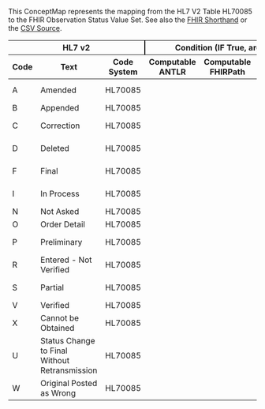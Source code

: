 
This ConceptMap represents the mapping from the HL7 V2 Table HL70085 to the FHIR Observation Status Value Set. See also the <a href='https://github.com/HL7/v2-to-fhir/blob/master/tank/Table HL70085 to Observation Status.fsh'>FHIR Shorthand</a> or the <a href='https://github.com/HL7/v2-to-fhir/blob/master/mappings/codesystems/HL7 Concept Map_ Observation Status - Sheet1.csv'>CSV Source</a>.
<table class='grid'><thead>
<tr><th colspan='3' style='border-right: 2px solid black;'>HL7 v2</th><th colspan='3' style='border-right: 2px solid black;'>Condition (IF True, args)</th><th colspan='4'>HL7 FHIR</th><th rowspan='2'>Comments</th></tr>
<tr><th>Code</th><th>Text</th><th>Code System</th><th>Computable ANTLR</th><th>Computable FHIRPath</th><th>Narrative</th><th>Code</th><th>Proposed Extension</th><th>Display</th><th>Code System</th></tr></thead>
<tbody>
<tr><td>A</td><td>Amended </td><td style='border-right: 2px'>HL70085</td><td></td><td></td><td style='border-right: 2px'></td><td>ammended</td><td></td><td>Ammended</td><td><a href='https://hl7.org/fhir/R4/codesystem-observation-status.html'>http://hl7.org/fhir/observation-status</a></td><td></td></tr>
<tr><td>B</td><td>Appended </td><td style='border-right: 2px'>HL70085</td><td></td><td></td><td style='border-right: 2px'></td><td></td><td></td><td></td><td></td><td></td></tr>
<tr><td>C</td><td>Correction </td><td style='border-right: 2px'>HL70085</td><td></td><td></td><td style='border-right: 2px'></td><td>corrected</td><td></td><td>Corrected</td><td><a href='https://hl7.org/fhir/R4/codesystem-observation-status.html'>http://hl7.org/fhir/observation-status</a></td><td></td></tr>
<tr><td>D</td><td>Deleted</td><td style='border-right: 2px'>HL70085</td><td></td><td></td><td style='border-right: 2px'></td><td>entered-in-error</td><td></td><td>Entered in Error</td><td><a href='https://hl7.org/fhir/R4/codesystem-observation-status.html'>http://hl7.org/fhir/observation-status</a></td><td></td></tr>
<tr><td>F</td><td>Final</td><td style='border-right: 2px'>HL70085</td><td></td><td></td><td style='border-right: 2px'></td><td>final</td><td></td><td>Final</td><td><a href='https://hl7.org/fhir/R4/codesystem-observation-status.html'>http://hl7.org/fhir/observation-status</a></td><td></td></tr>
<tr><td>I</td><td>In Process</td><td style='border-right: 2px'>HL70085</td><td></td><td></td><td style='border-right: 2px'></td><td></td><td>registered??</td><td>Registered</td><td><a href='https://hl7.org/fhir/R4/codesystem-observation-status.html'>http://hl7.org/fhir/observation-status</a></td><td></td></tr>
<tr><td>N</td><td>Not Asked</td><td style='border-right: 2px'>HL70085</td><td></td><td></td><td style='border-right: 2px'></td><td></td><td></td><td></td><td></td><td></td></tr>
<tr><td>O</td><td>Order Detail</td><td style='border-right: 2px'>HL70085</td><td></td><td></td><td style='border-right: 2px'></td><td></td><td></td><td></td><td></td><td></td></tr>
<tr><td>P</td><td>Preliminary</td><td style='border-right: 2px'>HL70085</td><td></td><td></td><td style='border-right: 2px'></td><td>preliminary</td><td></td><td>Preliminary</td><td><a href='https://hl7.org/fhir/R4/codesystem-observation-status.html'>http://hl7.org/fhir/observation-status</a></td><td></td></tr>
<tr><td>R</td><td>Entered - Not Verified</td><td style='border-right: 2px'>HL70085</td><td></td><td></td><td style='border-right: 2px'></td><td></td><td></td><td></td><td></td><td></td></tr>
<tr><td>S</td><td>Partial</td><td style='border-right: 2px'>HL70085</td><td></td><td></td><td style='border-right: 2px'></td><td>preliminary</td><td></td><td>Preliminary</td><td><a href='https://hl7.org/fhir/R4/codesystem-observation-status.html'>http://hl7.org/fhir/observation-status</a></td><td></td></tr>
<tr><td>V</td><td>Verified</td><td style='border-right: 2px'>HL70085</td><td></td><td></td><td style='border-right: 2px'></td><td></td><td></td><td></td><td></td><td></td></tr>
<tr><td>X</td><td>Cannot be Obtained</td><td style='border-right: 2px'>HL70085</td><td></td><td></td><td style='border-right: 2px'></td><td></td><td></td><td></td><td></td><td></td></tr>
<tr><td>U</td><td>Status Change to Final Without Retransmission</td><td style='border-right: 2px'>HL70085</td><td></td><td></td><td style='border-right: 2px'></td><td></td><td></td><td></td><td></td><td></td></tr>
<tr><td>W</td><td>Original Posted as Wrong</td><td style='border-right: 2px'>HL70085</td><td></td><td></td><td style='border-right: 2px'></td><td>entered-in-error</td><td></td><td>Entered in Error</td><td><a href='https://hl7.org/fhir/R4/codesystem-observation-status.html'>http://hl7.org/fhir/observation-status</a></td><td></td></tr>
</tbody></table>
